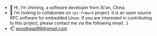 - 👋 Hi, I’m zhiming, a software developer from Xi'an, China.
- 💞️ I’m looking to collaborate on `rpc-frmwrk` project. It is an open source RPC software for embedded Linux. If you are interested in contributing to this project, please contact me via the following email. :)
- 📫 woodhead99@gmail.com

<!---
zhiming99/zhiming99 is a ✨ special ✨ repository because its `README.md` (this file) appears on your GitHub profile.
You can click the Preview link to take a look at your changes.
--->
